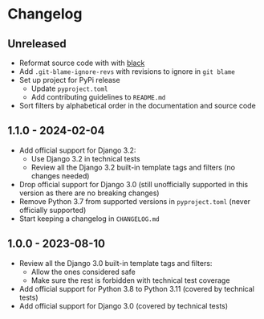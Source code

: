 # Changelog

## Unreleased

- Reformat source code with with [black](https://pypi.org/project/black/)
- Add `.git-blame-ignore-revs` with revisions to ignore in `git blame`
- Set up project for PyPi release
    - Update `pyproject.toml`
    - Add contributing guidelines to `README.md`
- Sort filters by alphabetical order in the documentation and source code

## 1.1.0 - 2024-02-04

- Add official support for Django 3.2:
    - Use Django 3.2 in technical tests
    - Review all the Django 3.2 built-in template tags and filters (no changes needed)
- Drop official support for Django 3.0 (still unofficially supported in this version as there are no breaking changes)
- Remove Python 3.7 from supported versions in `pyproject.toml` (never officially supported)
- Start keeping a changelog in `CHANGELOG.md`

## 1.0.0 - 2023-08-10

- Review all the Django 3.0 built-in template tags and filters:
    - Allow the ones considered safe
    - Make sure the rest is forbidden with technical test coverage
- Add official support for Python 3.8 to Python 3.11 (covered by technical tests)
- Add official support for Django 3.0 (covered by technical tests)

